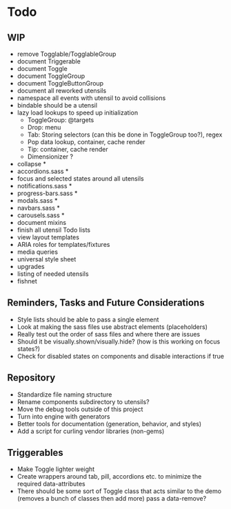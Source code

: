 
# Todo

## WIP
- remove Togglable/TogglableGroup
- document Triggerable
- document Toggle
- document ToggleGroup
- document ToggleButtonGroup
- document all reworked utensils
- namespace all events with utensil to avoid collisions
- bindable should be a utensil
- lazy load lookups to speed up initialization
  - ToggleGroup: @targets
  - Drop: menu
  - Tab: Storing selectors (can this be done in ToggleGroup too?), regex
  - Pop data lookup, container, cache render
  - Tip: container, cache render
  - Dimensionizer ?
- collapse *
- accordions.sass *
- focus and selected states around all utensils
- notifications.sass *
- progress-bars.sass *
- modals.sass *
- navbars.sass *
- carousels.sass *
- document mixins
- finish all utensil Todo lists
- view layout templates
- ARIA roles for templates/fixtures
- media queries
- universal style sheet
- upgrades
- listing of needed utensils
- fishnet

## Reminders, Tasks and Future Considerations
- Style lists should be able to pass a single element
- Look at making the sass files use abstract elements (placeholders)
- Really test out the order of sass files and where there are issues
- Should it be visually.shown/visually.hide? (how is this working on
  focus states?)
- Check for disabled states on components and disable interactions if
  true

## Repository
- Standardize file naming structure
- Rename components subdirectory to utensils?
- Move the debug tools outside of this project
- Turn into engine with generators
- Better tools for documentation (generation, behavior, and styles)
- Add a script for curling vendor libraries (non-gems)

## Triggerables
- Make Toggle lighter weight
- Create wrappers around tab, pill, accordions etc. to minimize the
  required data-attributes 
- There should be some sort of Toggle class that acts similar to the
  demo (removes a bunch of classes then add more) pass a data-remove?

